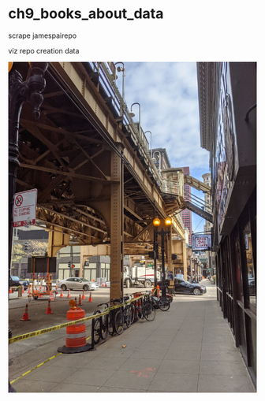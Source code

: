 # ch9_books_about_data

scrape jamespairepo

viz repo creation data

![screenshot](/screenshots/IMG_20191109_114607.jpg)

